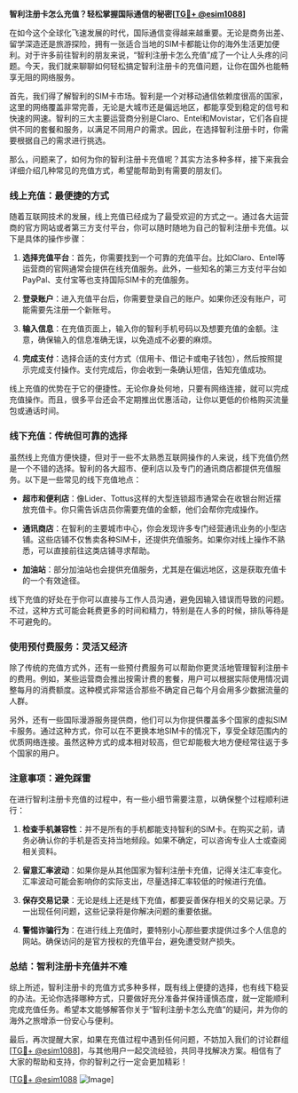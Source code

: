 **智利注册卡怎么充值？轻松掌握国际通信的秘密[[TG💪+ @esim1088](https://t.me/s/esim1088)]**

在如今这个全球化飞速发展的时代，国际通信变得越来越重要。无论是商务出差、留学深造还是旅游探险，拥有一张适合当地的SIM卡都能让你的海外生活更加便利。对于许多前往智利的朋友来说，“智利注册卡怎么充值”成了一个让人头疼的问题。今天，我们就来聊聊如何轻松搞定智利注册卡的充值问题，让你在国外也能畅享无阻的网络服务。

首先，我们得了解智利的SIM卡市场。智利是一个对移动通信依赖度很高的国家，这里的网络覆盖非常完善，无论是大城市还是偏远地区，都能享受到稳定的信号和快速的网速。智利的三大主要运营商分别是Claro、Entel和Movistar，它们各自提供不同的套餐和服务，以满足不同用户的需求。因此，在选择智利注册卡时，你需要根据自己的需求进行挑选。

那么，问题来了，如何为你的智利注册卡充值呢？其实方法多种多样，接下来我会详细介绍几种常见的充值方式，希望能帮助到有需要的朋友们。

### **线上充值：最便捷的方式**

随着互联网技术的发展，线上充值已经成为了最受欢迎的方式之一。通过各大运营商的官方网站或者第三方支付平台，你可以随时随地为自己的智利注册卡充值。以下是具体的操作步骤：

1. **选择充值平台**：首先，你需要找到一个可靠的充值平台。比如Claro、Entel等运营商的官网通常会提供在线充值服务。此外，一些知名的第三方支付平台如PayPal、支付宝等也支持国际SIM卡的充值服务。

2. **登录账户**：进入充值平台后，你需要登录自己的账户。如果你还没有账户，可能需要先注册一个新账号。

3. **输入信息**：在充值页面上，输入你的智利手机号码以及想要充值的金额。注意，确保输入的信息准确无误，以免造成不必要的麻烦。

4. **完成支付**：选择合适的支付方式（信用卡、借记卡或电子钱包），然后按照提示完成支付操作。支付完成后，你会收到一条确认短信，告知充值成功。

线上充值的优势在于它的便捷性。无论你身处何地，只要有网络连接，就可以完成充值操作。而且，很多平台还会不定期推出优惠活动，让你以更低的价格购买流量包或通话时间。

### **线下充值：传统但可靠的选择**

虽然线上充值方便快捷，但对于一些不太熟悉互联网操作的人来说，线下充值仍然是一个不错的选择。智利的各大超市、便利店以及专门的通讯商店都提供充值服务。以下是一些常见的线下充值地点：

- **超市和便利店**：像Lider、Tottus这样的大型连锁超市通常会在收银台附近摆放充值卡。你只需告诉店员你需要充值的金额，他们会帮你完成操作。
  
- **通讯商店**：在智利的主要城市中心，你会发现许多专门经营通讯业务的小型店铺。这些店铺不仅售卖各种SIM卡，还提供充值服务。如果你对线上操作不熟悉，可以直接前往这类店铺寻求帮助。

- **加油站**：部分加油站也会提供充值服务，尤其是在偏远地区，这是获取充值卡的一个有效途径。

线下充值的好处在于你可以直接与工作人员沟通，避免因输入错误而导致的问题。不过，这种方式可能会耗费更多的时间和精力，特别是在人多的时候，排队等待是不可避免的。

### **使用预付费服务：灵活又经济**

除了传统的充值方式外，还有一些预付费服务可以帮助你更灵活地管理智利注册卡的费用。例如，某些运营商会推出按需计费的套餐，用户可以根据实际使用情况调整每月的消费额度。这种模式非常适合那些不确定自己每个月会用多少数据流量的人群。

另外，还有一些国际漫游服务提供商，他们可以为你提供覆盖多个国家的虚拟SIM卡服务。通过这种方式，你可以在不更换本地SIM卡的情况下，享受全球范围内的优质网络连接。虽然这种方式的成本相对较高，但它却能极大地方便经常往返于多个国家的用户。

### **注意事项：避免踩雷**

在进行智利注册卡充值的过程中，有一些小细节需要注意，以确保整个过程顺利进行：

1. **检查手机兼容性**：并不是所有的手机都能支持智利的SIM卡。在购买之前，请务必确认你的手机是否支持当地频段。如果不确定，可以咨询专业人士或查阅相关资料。

2. **留意汇率波动**：如果你是从其他国家为智利注册卡充值，记得关注汇率变化。汇率波动可能会影响你的实际支出，尽量选择汇率较低的时候进行充值。

3. **保存交易记录**：无论是线上还是线下充值，都要妥善保存相关的交易记录。万一出现任何问题，这些记录将是你解决问题的重要依据。

4. **警惕诈骗行为**：在进行线上充值时，要特别小心那些要求提供过多个人信息的网站。确保访问的是官方授权的充值平台，避免遭受财产损失。

### **总结：智利注册卡充值并不难**

综上所述，智利注册卡的充值方式多种多样，既有线上便捷的选择，也有线下稳妥的办法。无论你选择哪种方式，只要做好充分准备并保持谨慎态度，就一定能顺利完成充值任务。希望本文能够解答你关于“智利注册卡怎么充值”的疑问，并为你的海外之旅增添一份安心与便利。

最后，再次提醒大家，如果在充值过程中遇到任何问题，不妨加入我们的讨论群组[[TG💪+ @esim1088](https://t.me/s/esim1088)]，与其他用户一起交流经验，共同寻找解决方案。相信有了大家的帮助和支持，你的智利之行一定会更加精彩！

[[TG💪+ @esim1088](https://t.me/s/esim1088) ![Image](https://i.postimg.cc/4NQfJmqS/Snipaste-2025-05-13-00-14-12.png)]